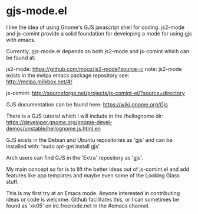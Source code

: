 gjs-mode.el
===========

I like the idea of using Gnome's GJS javascript shell for
coding. js2-mode and js-comint provide a solid foundation for
developing a mode for using gjs with emacs.

Currently, gjs-mode.el depends on both js2-mode and js-comint which
can be found at:

js2-mode:   https://github.com/mooz/js2-mode?source=c
            note: js2-mode exists in the melpa emacs package repository 
            see: http://melpa.milkbox.net/#/

js-comint:  http://sourceforge.net/projects/js-comint-el/?source=directory

GJS documentation can be found here:
https://wiki.gnome.org/Gjs

There is a GJS tutorial which I will include in the /hellognome dir:
https://developer.gnome.org/gnome-devel-demos/unstable/hellognome.js.html.en

GJS exists in the Debian and Ubuntu repositories as 'gjs' and can be
installed with: 'sudo apt-get install gjs'

Arch users can find GJS in the 'Extra' repository as 'gjs'.

My main concept so far is to lift the better ideas out of js-comint.el
and add features like app templates and maybe even some of the Looking
Glass stuff.

This is my first try at an Emacs mode. Anyone interested in contributing ideas 
or code is welcome. Github facilitates this, or I can sometimes be found
as 'xk05' on irc.freenode.net in the #emacs channel. 
